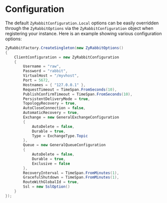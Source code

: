 # Configuration

The default `ZyRabbitConfiguration.Local` options can be easily overridden through the `ZyRabbitOptions` via the `ZyRabbitConfiguration` object when registering your instance.
Here is an example showing various configuration options:

```csharp
ZyRabbitFactory.CreateSingleton(new ZyRabbitOptions()
{
	ClientConfiguration = new ZyRabbitConfiguration
	{
		Username = "raw",
		Password = "rabbit",
		VirtualHost = "/myvhost",
		Port = 5672,
		Hostnames = { "127.0.0.1" },
		RequestTimeout = TimeSpan.FromSeconds(10),
		PublishConfirmTimeout = TimeSpan.FromSeconds(10),
		PersistentDeliveryMode = true,
		TopologyRecovery = true,
		AutoCloseConnection = false,
		AutomaticRecovery = true,
		Exchange = new GeneralExchangeConfiguration
		{
			AutoDelete = false,
			Durable = true,
			Type = ExchangeType.Topic
		},
		Queue = new GeneralQueueConfiguration
		{
			AutoDelete = false,
			Durable = true,
			Exclusive = false
		},
		RecoveryInterval = TimeSpan.FromMinutes(1),
		GracefulShutdown = TimeSpan.FromMinutes(1),
		RouteWithGlobalId = true,
		Ssl = new SslOption()
	}
});
```
